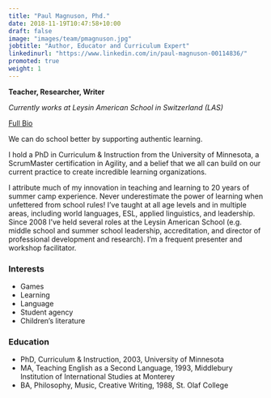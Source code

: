 ```yaml
---
title: "Paul Magnuson, Phd."
date: 2018-11-19T10:47:58+10:00
draft: false
image: "images/team/pmagnuson.jpg"
jobtitle: "Author, Educator and Curriculum Expert"
linkedinurl: "https://www.linkedin.com/in/paul-magnuson-00114836/"
promoted: true
weight: 1
---
```


**Teacher, Researcher, Writer**

_Currently works at Leysin American School in Switzerland (LAS)_

[Full Bio](/team/pmagnuson)

We can do school better by supporting authentic learning.

I hold a PhD in Curriculum & Instruction from the University of Minnesota, a ScrumMaster certification in Agility, and a belief that we all can build on our current practice to create incredible learning organizations.

I attribute much of my innovation in teaching and learning to 20 years of summer camp experience. Never underestimate the power of learning when unfettered from school rules! I’ve taught at all age levels and in multiple areas, including world languages, ESL, applied linguistics, and leadership. Since 2008 I’ve held several roles at the Leysin American School (e.g. middle school and summer school leadership, accreditation, and director of professional development and research). I’m a frequent presenter and workshop facilitator.

### Interests
- Games
- Learning
- Language
- Student agency
- Children’s literature

### Education
- PhD, Curriculum & Instruction, 2003, University of Minnesota
- MA, Teaching English as a Second Language, 1993, Middlebury Institution of International Studies at Monterey
- BA, Philosophy, Music, Creative Writing, 1988, St. Olaf College

